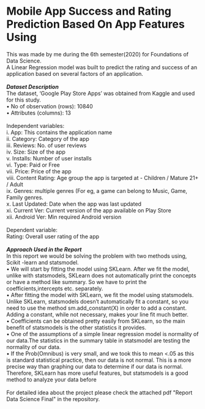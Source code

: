 # Mobile App Success and Rating Prediction Based On App Features Using 
This was made by me during the 6th semester(2020) for Foundations of Data Science.<br>
A Linear Regression model was built to predict the rating and success of an application based on several factors of an application.<br><br>
***Dataset Description***<br>
The dataset, ‘Google Play Store Apps’ was obtained from Kaggle and used for this
study.<br>
• No of observation (rows): 10840<br>
• Attributes (columns): 13<br><br>
Independent variables:<br>
i. App: This contains the application name<br>
ii. Category: Category of the app<br>
iii. Reviews: No. of user reviews<br>
iv. Size: Size of the app<br>
v. Installs: Number of user installs<br>
vi. Type: Paid or Free<br>
vii. Price: Price of the app<br>
viii. Content Rating: Age group the app is targeted at - Children / Mature 21+ /
Adult<br>
ix. Genres: multiple genres (For eg, a game can belong to Music, Game, Family
genres.<br>
x. Last Updated: Date when the app was last updated<br>
xi. Current Ver: Current version of the app available on Play Store<br>
xii. Android Ver: Min required Android version<br><br>
Dependent variable:<br>
Rating: Overall user rating of the app<br><br>
***Approach Used in the Report***<br>
In this report we would be solving the problem with two methods using, Scikit -learn
and statsmodel.<br>
• We will start by fitting the model using SKLearn. After we fit the model, unlike
with statsmodels, SKLearn does not automatically print the concepts or have
a method like summary. So we have to print the coefficients,intercepts etc.
separately.<br>
• After fitting the model with SKLearn, we fit the model using statsmodels.
Unlike SKLearn, statsmodels doesn’t automatically fit a constant, so you need 
to use the method sm.add_constant(X) in order to add a constant. Adding a
constant, while not necessary, makes your line fit much better.<br>
• Coefficients can be obtained pretty easily from SKLearn, so the main benefit
of statsmodels is the other statistics it provides.<br>
• One of the assumptions of a simple linear regression model is normality of our
data.The statistics in the summary table in statsmodel are testing the
normality of our data.<br>
• If the Prob(Omnibus) is very small, and we took this to mean <.05 as this is
standard statistical practice, then our data is not normal. This is a more
precise way than graphing our data to determine if our data is normal.<br>
Therefore, SKLearn has more useful features, but statsmodels is a good method to
analyze your data before<br><br>
For detailed idea about the project please check the attached pdf "Report Data Science Final" in the repository.
